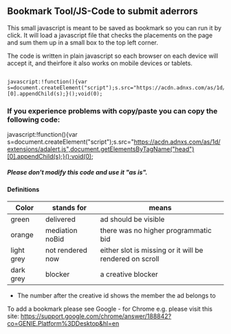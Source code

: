 ## Bookmark Tool/JS-Code to submit aderrors

This small javascript is meant to be saved as bookmark so you can run it by click.
It will load a javascript file that checks the placements on the page and sum them up in a small box to the top left corner.

The code is written in plain javascript so each browser on each device will accept it,
and theirfore it also works on mobile devices or tablets.

```

javascript:!function(){var s=document.createElement("script");s.src="https://acdn.adnxs.com/as/1d/extensions/adalert.js",document.getElementsByTagName("head")[0].appendChild(s);}();void(0);

```

### If you experience problems with copy/paste you can copy the following code:

javascript:!function(){var s=document.createElement("script");s.src="https://acdn.adnxs.com/as/1d/extensions/adalert.js",document.getElementsByTagName("head")[0].appendChild(s);}();void(0);

##### Please don't modify this code and use it "as is".

#### Definitions

Color | stands for | means
--- | --- | ---
green | delivered | ad should be visible
orange | mediation noBid | there was no higher programmatic bid
light grey | not rendered now | either slot is missing or it will be rendered on scroll
dark grey | blocker | a creative blocker

- The number after the creative id shows the member the ad belongs to

To add a bookmark please see Google - for Chrome e.g. please visit this site:
https://support.google.com/chrome/answer/188842?co=GENIE.Platform%3DDesktop&hl=en
